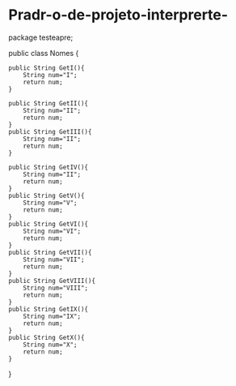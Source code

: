 Pradr-o-de-projeto-interprerte-
===============================

package testeapre;

public class Nomes {
	
	public String GetI(){
		String num="I";
		return num;
	}
	
	public String GetII(){
		String num="II";
		return num;
	}
	public String GetIII(){
		String num="II";
		return num;
	}
	
	public String GetIV(){
		String num="II";
		return num;
	}
	public String GetV(){
		String num="V";
		return num;
	}
	public String GetVI(){
		String num="VI";
		return num;
	}
	public String GetVII(){
		String num="VII";
		return num;
	}
	public String GetVIII(){
		String num="VIII";
		return num;
	}
	public String GetIX(){
		String num="IX";
		return num;
	}
	public String GetX(){
		String num="X";
		return num;
	}
	
	

}

